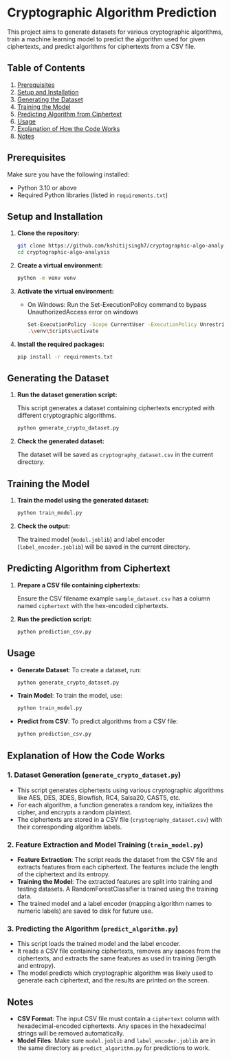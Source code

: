 # Cryptographic Algorithm Prediction

This project aims to generate datasets for various cryptographic algorithms, train a machine learning model to predict the algorithm used for given ciphertexts, and predict algorithms for ciphertexts from a CSV file.

## Table of Contents

1. [Prerequisites](#prerequisites)
2. [Setup and Installation](#setup-and-installation)
3. [Generating the Dataset](#generating-the-dataset)
4. [Training the Model](#training-the-model)
5. [Predicting Algorithm from Ciphertext](#predicting-algorithm-from-ciphertext)
6. [Usage](#usage)
7. [Explanation of How the Code Works](#explanation-of-how-the-code-works)
8. [Notes](#notes)

## Prerequisites

Make sure you have the following installed:

- Python 3.10 or above
- Required Python libraries (listed in `requirements.txt`)

## Setup and Installation

1. **Clone the repository:**

    ```bash
    git clone https://github.com/kshitijsingh7/cryptographic-algo-analysis.git
    cd cryptographic-algo-analysis
    ```

2. **Create a virtual environment:**

    ```bash
    python -m venv venv
    ```

3. **Activate the virtual environment:**

    - On Windows: Run the Set-ExecutionPolicy command to bypass UnauthorizedAccess error on windows

        ```bash
        Set-ExecutionPolicy -Scope CurrentUser -ExecutionPolicy Unrestricted
        .\venv\Scripts\activate
        ```

4. **Install the required packages:**

    ```bash
    pip install -r requirements.txt
    ```

## Generating the Dataset

1. **Run the dataset generation script:**

    This script generates a dataset containing ciphertexts encrypted with different cryptographic algorithms.

    ```bash
    python generate_crypto_dataset.py
    ```

2. **Check the generated dataset:**

    The dataset will be saved as `cryptography_dataset.csv` in the current directory.

## Training the Model

1. **Train the model using the generated dataset:**

    ```bash
    python train_model.py
    ```

2. **Check the output:**

    The trained model (`model.joblib`) and label encoder (`label_encoder.joblib`) will be saved in the current directory.

## Predicting Algorithm from Ciphertext

1. **Prepare a CSV file containing ciphertexts:**

    Ensure the CSV filename example `sample_dataset.csv` has a column named `ciphertext` with the hex-encoded ciphertexts.

2. **Run the prediction script:**

    ```bash
    python prediction_csv.py
    ```

## Usage

- **Generate Dataset**: To create a dataset, run:

    ```bash
    python generate_crypto_dataset.py
    ```

- **Train Model**: To train the model, use:

    ```bash
    python train_model.py
    ```

- **Predict from CSV**: To predict algorithms from a CSV file:

    ```bash
    python prediction_csv.py
    ```

## Explanation of How the Code Works

### 1. Dataset Generation (`generate_crypto_dataset.py`)

- This script generates ciphertexts using various cryptographic algorithms like AES, DES, 3DES, Blowfish, RC4, Salsa20, CAST5, etc.
- For each algorithm, a function generates a random key, initializes the cipher, and encrypts a random plaintext.
- The ciphertexts are stored in a CSV file (`cryptography_dataset.csv`) with their corresponding algorithm labels.

### 2. Feature Extraction and Model Training (`train_model.py`)

- **Feature Extraction**: The script reads the dataset from the CSV file and extracts features from each ciphertext. The features include the length of the ciphertext and its entropy.
- **Training the Model**: The extracted features are split into training and testing datasets. A RandomForestClassifier is trained using the training data.
- The trained model and a label encoder (mapping algorithm names to numeric labels) are saved to disk for future use.

### 3. Predicting the Algorithm (`predict_algorithm.py`)

- This script loads the trained model and the label encoder.
- It reads a CSV file containing ciphertexts, removes any spaces from the ciphertexts, and extracts the same features as used in training (length and entropy).
- The model predicts which cryptographic algorithm was likely used to generate each ciphertext, and the results are printed on the screen.

## Notes

- **CSV Format**: The input CSV file must contain a `ciphertext` column with hexadecimal-encoded ciphertexts. Any spaces in the hexadecimal strings will be removed automatically.
- **Model Files**: Make sure `model.joblib` and `label_encoder.joblib` are in the same directory as `predict_algorithm.py` for predictions to work.
